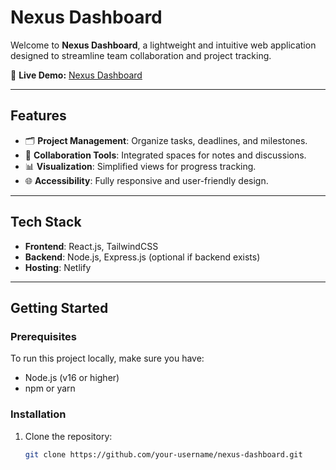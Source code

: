 # Nexus Dashboard  

Welcome to **Nexus Dashboard**, a lightweight and intuitive web application designed to streamline team collaboration and project tracking.  

🚀 **Live Demo:** [Nexus Dashboard](https://cozy-puffpuff-d0c951.netlify.app/)  

---

## Features  
- 🗂 **Project Management**: Organize tasks, deadlines, and milestones.  
- 📝 **Collaboration Tools**: Integrated spaces for notes and discussions.  
- 📊 **Visualization**: Simplified views for progress tracking.  
- 🌐 **Accessibility**: Fully responsive and user-friendly design.  

---

## Tech Stack  
- **Frontend**: React.js, TailwindCSS  
- **Backend**: Node.js, Express.js (optional if backend exists)  
- **Hosting**: Netlify  

---

## Getting Started  

### Prerequisites  
To run this project locally, make sure you have:  
- Node.js (v16 or higher)  
- npm or yarn  

### Installation  
1. Clone the repository:  
   ```bash  
   git clone https://github.com/your-username/nexus-dashboard.git  
